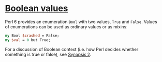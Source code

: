 [1]: https://rosettacode.org/wiki/Boolean_values

# [Boolean values][1]

Perl 6 provides an enumeration `Bool` with two values, `True` and `False`. Values of enumerations can be used as ordinary values or as mixins:

```perl
my Bool $crashed = False;
my $val = 0 but True;
```


For a discussion of Boolean context (i.e. how Perl decides whether something is true or false), see [Synopsis 2](http://perlcabal.org/syn/S02.html#Context).